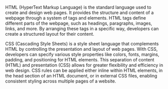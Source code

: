 HTML (HyperText Markup Language) is the standard language used to create and design web pages. It provides the structure and content of a webpage through a system of tags and elements. HTML tags define different parts of the webpage, such as headings, paragraphs, images, links, and more. By arranging these tags in a specific way, developers can create a structured layout for their content.

CSS (Cascading Style Sheets) is a style sheet language that complements HTML by controlling the presentation and layout of web pages. With CSS, developers can specify various style properties like colors, fonts, margins, padding, and positioning for HTML elements. This separation of content (HTML) and presentation (CSS) allows for greater flexibility and efficiency in web design. CSS rules can be applied either inline within HTML elements, in the head section of an HTML document, or in external CSS files, enabling consistent styling across multiple pages of a website.
